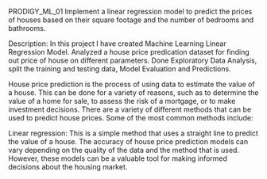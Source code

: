 PRODIGY_ML_01
Implement a linear regression model to predict the prices of houses based on their square footage and the number of bedrooms and bathrooms.

Description:
In this project I have created Machine Learning Linear Regression Model. Analyzed a house price predication dataset for finding out price of house on different parameters. Done Exploratory Data Analysis, split the training and testing data, Model Evaluation and Predictions.

House price prediction is the process of using data to estimate the value of a house. This can be done for a variety of reasons, such as to determine the value of a home for sale, to assess the risk of a mortgage, or to make investment decisions. There are a variety of different methods that can be used to predict house prices. Some of the most common methods include:

Linear regression: This is a simple method that uses a straight line to predict the value of a house.
The accuracy of house price prediction models can vary depending on the quality of the data and the method that is used. However, these models can be a valuable tool for making informed decisions about the housing market.
